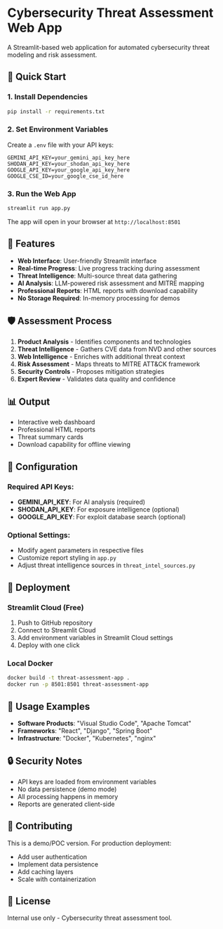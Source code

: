 # Cybersecurity Threat Assessment Web App

A Streamlit-based web application for automated cybersecurity threat modeling and risk assessment.

## 🚀 Quick Start

### 1. Install Dependencies
```bash
pip install -r requirements.txt
```

### 2. Set Environment Variables
Create a `.env` file with your API keys:
```
GEMINI_API_KEY=your_gemini_api_key_here
SHODAN_API_KEY=your_shodan_api_key_here
GOOGLE_API_KEY=your_google_api_key_here
GOOGLE_CSE_ID=your_google_cse_id_here
```

### 3. Run the Web App
```bash
streamlit run app.py
```

The app will open in your browser at `http://localhost:8501`

## 🌟 Features

- **Web Interface**: User-friendly Streamlit interface
- **Real-time Progress**: Live progress tracking during assessment
- **Threat Intelligence**: Multi-source threat data gathering
- **AI Analysis**: LLM-powered risk assessment and MITRE mapping
- **Professional Reports**: HTML reports with download capability
- **No Storage Required**: In-memory processing for demos

## 🛡️ Assessment Process

1. **Product Analysis** - Identifies components and technologies
2. **Threat Intelligence** - Gathers CVE data from NVD and other sources
3. **Web Intelligence** - Enriches with additional threat context
4. **Risk Assessment** - Maps threats to MITRE ATT&CK framework
5. **Security Controls** - Proposes mitigation strategies
6. **Expert Review** - Validates data quality and confidence

## 📊 Output

- Interactive web dashboard
- Professional HTML reports
- Threat summary cards
- Download capability for offline viewing

## 🔧 Configuration

### Required API Keys:
- **GEMINI_API_KEY**: For AI analysis (required)
- **SHODAN_API_KEY**: For exposure intelligence (optional)
- **GOOGLE_API_KEY**: For exploit database search (optional)

### Optional Settings:
- Modify agent parameters in respective files
- Customize report styling in `app.py`
- Adjust threat intelligence sources in `threat_intel_sources.py`

## 🚀 Deployment

### Streamlit Cloud (Free)
1. Push to GitHub repository
2. Connect to Streamlit Cloud
3. Add environment variables in Streamlit Cloud settings
4. Deploy with one click

### Local Docker
```bash
docker build -t threat-assessment-app .
docker run -p 8501:8501 threat-assessment-app
```

## 📝 Usage Examples

- **Software Products**: "Visual Studio Code", "Apache Tomcat"
- **Frameworks**: "React", "Django", "Spring Boot"
- **Infrastructure**: "Docker", "Kubernetes", "nginx"

## 🔒 Security Notes

- API keys are loaded from environment variables
- No data persistence (demo mode)
- All processing happens in memory
- Reports are generated client-side

## 🤝 Contributing

This is a demo/POC version. For production deployment:
- Add user authentication
- Implement data persistence
- Add caching layers
- Scale with containerization

## 📄 License

Internal use only - Cybersecurity threat assessment tool.